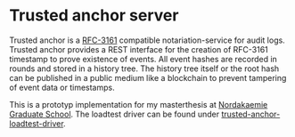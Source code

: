 # Trusted anchor server

Trusted anchor is a [RFC-3161](https://www.ietf.org/rfc/rfc3161.txt) compatible notariation-service for audit logs.
Trusted anchor provides a REST interface for the creation of RFC-3161 timestamp to prove existence of events. All event
hashes are recorded in rounds and stored in a history tree. The history tree itself or the root hash can be published in
a public medium like a blockchain to prevent tampering of event data or timestamps.

This is a prototyp implementation for my masterthesis
at [Nordakaemie Graduate School](https://www.nordakademie.de/graduate-school). The loadtest driver can be found
under [trusted-anchor-loadtest-driver](https://github.com/LukasHavemann/trusted-anchor-loadtest-driver).